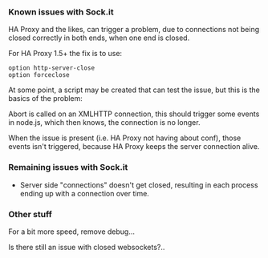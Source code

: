 ### Known issues with Sock.it

HA Proxy and the likes, can trigger a problem, due to connections not being closed correctly in both ends, when one end is closed.

For HA Proxy 1.5+ the fix is to use:

	option http-server-close
	option forceclose

At some point, a script may be created that can test the issue, but this is the basics of the problem:

Abort is called on an XMLHTTP connection, this should trigger some events in node.js, which then knows, the connection is no longer.

When the issue is present (i.e. HA Proxy not having about conf), those events isn't triggered, because HA Proxy keeps the server connection alive.


### Remaining issues with Sock.it

* Server side "connections" doesn't get closed, resulting in each process ending up with a connection over time.

### Other stuff

For a bit more speed, remove debug...

Is there still an issue with closed websockets?..
